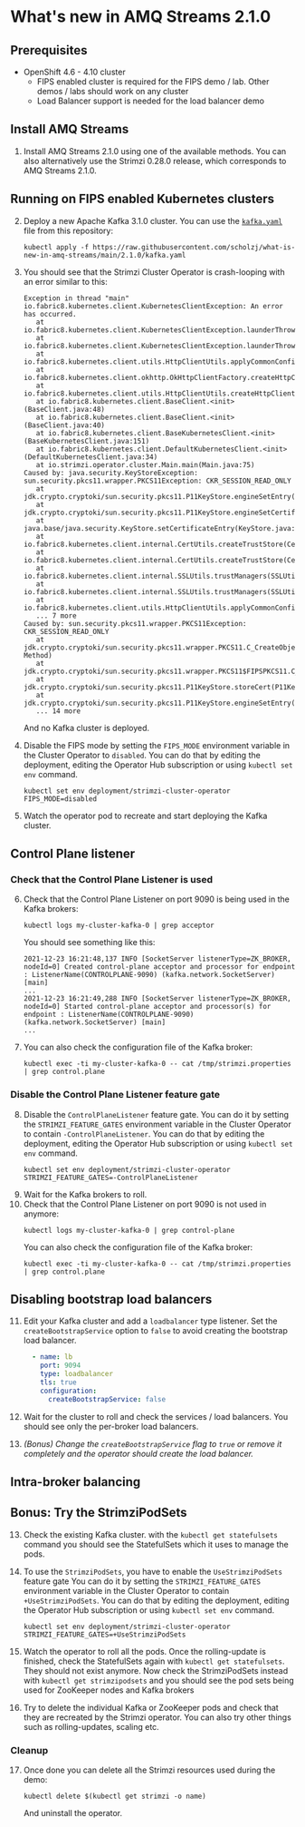 # What's new in AMQ Streams 2.1.0

## Prerequisites

* OpenShift 4.6 - 4.10 cluster
  * FIPS enabled cluster is required for the FIPS demo / lab.
    Other demos / labs should work on any cluster
  * Load Balancer support is needed for the load balancer demo

## Install AMQ Streams

1. Install AMQ Streams 2.1.0 using one of the available methods.
   You can also alternatively use the Strimzi 0.28.0 release, which corresponds to AMQ Streams 2.1.0.

## Running on FIPS enabled Kubernetes clusters

2. Deploy a new Apache Kafka 3.1.0 cluster.
   You can use the [`kafka.yaml`](./kafka.yaml) file from this repository:
   ```
   kubectl apply -f https://raw.githubusercontent.com/scholzj/what-is-new-in-amq-streams/main/2.1.0/kafka.yaml
   ```

3. You should see that the Strimzi Cluster Operator is crash-looping with an error similar to this:
   ```
   Exception in thread "main" io.fabric8.kubernetes.client.KubernetesClientException: An error has occurred.
      at io.fabric8.kubernetes.client.KubernetesClientException.launderThrowable(KubernetesClientException.java:103)
      at io.fabric8.kubernetes.client.KubernetesClientException.launderThrowable(KubernetesClientException.java:97)
      at io.fabric8.kubernetes.client.utils.HttpClientUtils.applyCommonConfiguration(HttpClientUtils.java:214)
      at io.fabric8.kubernetes.client.okhttp.OkHttpClientFactory.createHttpClient(OkHttpClientFactory.java:89)
      at io.fabric8.kubernetes.client.utils.HttpClientUtils.createHttpClient(HttpClientUtils.java:164)
      at io.fabric8.kubernetes.client.BaseClient.<init>(BaseClient.java:48)
      at io.fabric8.kubernetes.client.BaseClient.<init>(BaseClient.java:40)
      at io.fabric8.kubernetes.client.BaseKubernetesClient.<init>(BaseKubernetesClient.java:151)
      at io.fabric8.kubernetes.client.DefaultKubernetesClient.<init>(DefaultKubernetesClient.java:34)
      at io.strimzi.operator.cluster.Main.main(Main.java:75)
   Caused by: java.security.KeyStoreException: sun.security.pkcs11.wrapper.PKCS11Exception: CKR_SESSION_READ_ONLY
      at jdk.crypto.cryptoki/sun.security.pkcs11.P11KeyStore.engineSetEntry(P11KeyStore.java:1049)
      at jdk.crypto.cryptoki/sun.security.pkcs11.P11KeyStore.engineSetCertificateEntry(P11KeyStore.java:515)
      at java.base/java.security.KeyStore.setCertificateEntry(KeyStore.java:1235)
      at io.fabric8.kubernetes.client.internal.CertUtils.createTrustStore(CertUtils.java:100)
      at io.fabric8.kubernetes.client.internal.CertUtils.createTrustStore(CertUtils.java:74)
      at io.fabric8.kubernetes.client.internal.SSLUtils.trustManagers(SSLUtils.java:140)
      at io.fabric8.kubernetes.client.internal.SSLUtils.trustManagers(SSLUtils.java:90)
      at io.fabric8.kubernetes.client.utils.HttpClientUtils.applyCommonConfiguration(HttpClientUtils.java:203)
      ... 7 more
   Caused by: sun.security.pkcs11.wrapper.PKCS11Exception: CKR_SESSION_READ_ONLY
      at jdk.crypto.cryptoki/sun.security.pkcs11.wrapper.PKCS11.C_CreateObject(Native Method)
      at jdk.crypto.cryptoki/sun.security.pkcs11.wrapper.PKCS11$FIPSPKCS11.C_CreateObject(PKCS11.java:1950)
      at jdk.crypto.cryptoki/sun.security.pkcs11.P11KeyStore.storeCert(P11KeyStore.java:1567)
      at jdk.crypto.cryptoki/sun.security.pkcs11.P11KeyStore.engineSetEntry(P11KeyStore.java:1045)
      ... 14 more
   ```
   And no Kafka cluster is deployed.

4. Disable the FIPS mode by setting the `FIPS_MODE` environment variable in the Cluster Operator to `disabled`.
   You can do that by editing the deployment, editing the Operator Hub subscription or using `kubectl set env` command.
   ```
   kubectl set env deployment/strimzi-cluster-operator FIPS_MODE=disabled
   ```
5. Watch the operator pod to recreate and start deploying the Kafka cluster.

## Control Plane listener

### Check that the Control Plane Listener is used

6. Check that the Control Plane Listener on port 9090 is being used in the Kafka brokers:
   ```
   kubectl logs my-cluster-kafka-0 | grep acceptor
   ```
   You should see something like this:
   ```
   2021-12-23 16:21:48,137 INFO [SocketServer listenerType=ZK_BROKER, nodeId=0] Created control-plane acceptor and processor for endpoint : ListenerName(CONTROLPLANE-9090) (kafka.network.SocketServer) [main]
   ...
   2021-12-23 16:21:49,288 INFO [SocketServer listenerType=ZK_BROKER, nodeId=0] Started control-plane acceptor and processor(s) for endpoint : ListenerName(CONTROLPLANE-9090) (kafka.network.SocketServer) [main]
   ...
   ```
7. You can also check the configuration file of the Kafka broker:
   ```
   kubectl exec -ti my-cluster-kafka-0 -- cat /tmp/strimzi.properties | grep control.plane
   ```

### Disable the Control Plane Listener feature gate

8. Disable the `ControlPlaneListener` feature gate.
   You can do it by setting the `STRIMZI_FEATURE_GATES` environment variable in the Cluster Operator to contain `-ControlPlaneListener`.
   You can do that by editing the deployment, editing the Operator Hub subscription or using `kubectl set env` command.
   ```
   kubectl set env deployment/strimzi-cluster-operator STRIMZI_FEATURE_GATES=-ControlPlaneListener
   ```
9. Wait for the Kafka brokers to roll.
10. Check that the Control Plane Listener on port 9090 is not used in anymore:
    ```
    kubectl logs my-cluster-kafka-0 | grep control-plane
    ```
    You can also check the configuration file of the Kafka broker:
    ```
    kubectl exec -ti my-cluster-kafka-0 -- cat /tmp/strimzi.properties | grep control.plane
    ```

## Disabling bootstrap load balancers

11. Edit your Kafka cluster and add a `loadbalancer` type listener.
    Set the `createBootstrapService` option to `false` to avoid creating the bootstrap load balancer.
    ```yaml
      - name: lb
        port: 9094
        type: loadbalancer
        tls: true
        configuration:
          createBootstrapService: false
    ```

12. Wait for the cluster to roll and check the services / load balancers.
    You should see only the per-broker load balancers.

13. _(Bonus) Change the `createBootstrapService` flag to `true` or remove it completely and the operator should create the load balancer._

## Intra-broker balancing

## Bonus: Try the StrimziPodSets

13. Check the existing Kafka cluster.
    with the `kubectl get statefulsets` command you should see the StatefulSets which it uses to manage the pods.

14. To use the `StrimziPodSets`, you have to enable the `UseStrimziPodSets` feature gate
    You can do it by setting the `STRIMZI_FEATURE_GATES` environment variable in the Cluster Operator to contain `+UseStrimziPodSets`.
    You can do that by editing the deployment, editing the Operator Hub subscription or using `kubectl set env` command.
    ```
    kubectl set env deployment/strimzi-cluster-operator STRIMZI_FEATURE_GATES=+UseStrimziPodSets
    ```

15. Watch the operator to roll all the pods.
    Once the rolling-update is finished, check the StatefulSets again with `kubectl get statefulsets`.
    They should not exist anymore.
    Now check the StrimziPodSets instead with `kubectl get strimzipodsets` and you should see the pod sets being used for ZooKeeper nodes and Kafka brokers

16. Try to delete the individual Kafka or ZooKeeper pods and check that they are recreated by the Strimzi operator.
    You can also try other things such as rolling-updates, scaling etc.

### Cleanup

17. Once done you can delete all the Strimzi resources used during the demo:
    ```
    kubectl delete $(kubectl get strimzi -o name)
    ```
    And uninstall the operator.
